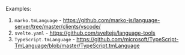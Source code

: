 Examples:
1. `marko.tmLanguage` - https://github.com/marko-js/language-server/tree/master/clients/vscode/
2. `svelte.yaml` - https://github.com/sveltejs/language-tools
3. `TypeScript.tmLanguage` - https://github.com/microsoft/TypeScript-TmLanguage/blob/master/TypeScript.tmLanguage